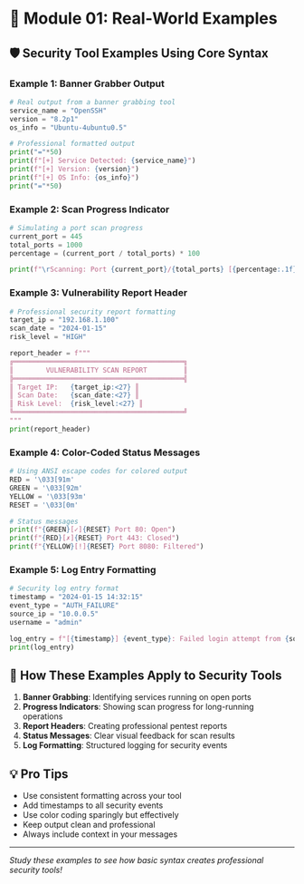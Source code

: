 # 🌟 Module 01: Real-World Examples

## 🛡️ Security Tool Examples Using Core Syntax

### Example 1: Banner Grabber Output
```python
# Real output from a banner grabbing tool
service_name = "OpenSSH"
version = "8.2p1"
os_info = "Ubuntu-4ubuntu0.5"

# Professional formatted output
print("="*50)
print(f"[+] Service Detected: {service_name}")
print(f"[+] Version: {version}")
print(f"[+] OS Info: {os_info}")
print("="*50)
```

### Example 2: Scan Progress Indicator
```python
# Simulating a port scan progress
current_port = 445
total_ports = 1000
percentage = (current_port / total_ports) * 100

print(f"\rScanning: Port {current_port}/{total_ports} [{percentage:.1f}%]", end="")
```

### Example 3: Vulnerability Report Header
```python
# Professional security report formatting
target_ip = "192.168.1.100"
scan_date = "2024-01-15"
risk_level = "HIGH"

report_header = f"""
╔══════════════════════════════════════════╗
║        VULNERABILITY SCAN REPORT         ║
╠══════════════════════════════════════════╣
║ Target IP:   {target_ip:<27} ║
║ Scan Date:   {scan_date:<27} ║
║ Risk Level:  {risk_level:<27} ║
╚══════════════════════════════════════════╝
"""
print(report_header)
```

### Example 4: Color-Coded Status Messages
```python
# Using ANSI escape codes for colored output
RED = '\033[91m'
GREEN = '\033[92m'
YELLOW = '\033[93m'
RESET = '\033[0m'

# Status messages
print(f"{GREEN}[✓]{RESET} Port 80: Open")
print(f"{RED}[✗]{RESET} Port 443: Closed")
print(f"{YELLOW}[!]{RESET} Port 8080: Filtered")
```

### Example 5: Log Entry Formatting
```python
# Security log entry format
timestamp = "2024-01-15 14:32:15"
event_type = "AUTH_FAILURE"
source_ip = "10.0.0.5"
username = "admin"

log_entry = f"[{timestamp}] {event_type}: Failed login attempt from {source_ip} for user '{username}'"
print(log_entry)
```

## 🔧 How These Examples Apply to Security Tools

1. **Banner Grabbing**: Identifying services running on open ports
2. **Progress Indicators**: Showing scan progress for long-running operations
3. **Report Headers**: Creating professional pentest reports
4. **Status Messages**: Clear visual feedback for scan results
5. **Log Formatting**: Structured logging for security events

## 💡 Pro Tips

- Use consistent formatting across your tool
- Add timestamps to all security events
- Use color coding sparingly but effectively
- Keep output clean and professional
- Always include context in your messages

---

*Study these examples to see how basic syntax creates professional security tools!*